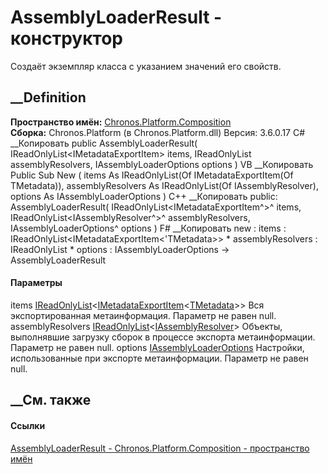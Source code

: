 # AssemblyLoaderResult<TMetadata> \- конструктор
Создаёт экземпляр класса с указанием значений его свойств.
## __Definition
 **Пространство имён:**
[Chronos.Platform.Composition](N_Chronos_Platform_Composition.htm)  
 **Сборка:** Chronos.Platform (в Chronos.Platform.dll) Версия: 3.6.0.17
C# __Копировать
     public AssemblyLoaderResult(
    	IReadOnlyList<IMetadataExportItem<TMetadata>> items,
    	IReadOnlyList<IAssemblyResolver> assemblyResolvers,
    	IAssemblyLoaderOptions options
    )
VB __Копировать
     Public Sub New ( 
    	items As IReadOnlyList(Of IMetadataExportItem(Of TMetadata)),
    	assemblyResolvers As IReadOnlyList(Of IAssemblyResolver),
    	options As IAssemblyLoaderOptions
    )
C++ __Копировать
     public:
    AssemblyLoaderResult(
    	IReadOnlyList<IMetadataExportItem<TMetadata>^>^ items, 
    	IReadOnlyList<IAssemblyResolver^>^ assemblyResolvers, 
    	IAssemblyLoaderOptions^ options
    )
F# __Копировать
     new : 
            items : IReadOnlyList<IMetadataExportItem<'TMetadata>> * 
            assemblyResolvers : IReadOnlyList<IAssemblyResolver> * 
            options : IAssemblyLoaderOptions -> AssemblyLoaderResult
#### Параметры
items
[IReadOnlyList](https://learn.microsoft.com/dotnet/api/system.collections.generic.ireadonlylist-1)<[IMetadataExportItem](T_Chronos_Platform_Composition_IMetadataExportItem_1.htm)<[TMetadata](T_Chronos_Platform_Composition_AssemblyLoaderResult_1.htm)>>
     Вся экспортированная метаинформация. Параметр не равен null. 
assemblyResolvers
[IReadOnlyList](https://learn.microsoft.com/dotnet/api/system.collections.generic.ireadonlylist-1)<[IAssemblyResolver](T_Chronos_Platform_Composition_IAssemblyResolver.htm)>
     Объекты, выполнявшие загрузку сборок в процессе экспорта метаинформации. Параметр не равен null. 
options
[IAssemblyLoaderOptions](T_Chronos_Platform_Composition_IAssemblyLoaderOptions.htm)
     Настройки, использованные при экспорте метаинформации. Параметр не равен null. 
## __См. также
#### Ссылки
[AssemblyLoaderResult<TMetadata> \-
](T_Chronos_Platform_Composition_AssemblyLoaderResult_1.htm)
[Chronos.Platform.Composition - пространство
имён](N_Chronos_Platform_Composition.htm)
